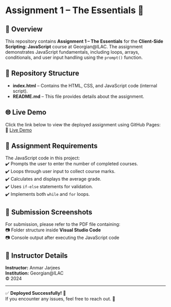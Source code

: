 # Assignment 1 – The Essentials 🚀  

## 📌 Overview  
This repository contains **Assignment 1 – The Essentials** for the **Client-Side Scripting: JavaScript** course at Georgian@ILAC. The assignment demonstrates JavaScript fundamentals, including loops, arrays, conditionals, and user input handling using the `prompt()` function.

## 📂 Repository Structure  
- **index.html** – Contains the HTML, CSS, and JavaScript code (internal script).  
- **README.md** – This file provides details about the assignment.  

## 🌐 Live Demo  
Click the link below to view the deployed assignment using GitHub Pages:  
🔗 [Live Demo](https://pratik0o.github.io/assignment_html/)  

## 📜 Assignment Requirements  
The JavaScript code in this project:  
✔️ Prompts the user to enter the number of completed courses.  
✔️ Loops through user input to collect course marks.  
✔️ Calculates and displays the average grade.  
✔️ Uses `if-else` statements for validation.  
✔️ Implements both `while` and `for` loops.  

## 📸 Submission Screenshots  
For submission, please refer to the PDF file containing:  
📷 Folder structure inside **Visual Studio Code**  
📷 Console output after executing the JavaScript code  

## 📌 Instructor Details  
**Instructor:** Anmar Jarjees  
**Institution:** Georgian@ILAC  
© 2024  

---

✅ **Deployed Successfully!** 🎉  
If you encounter any issues, feel free to reach out. 🚀

